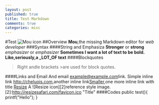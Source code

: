 ```yaml
---
layout: post
published: true
title: Test Markdown
comments: true
categories: misc
---
```


#Test
![Mou icon](http://mouapp.cmo/Mou_128.png)
##Overview
**Mou**,the missing Markdown editor for *web developer*
###Syntax
####String and Emphasiza
**Stronger** or __strong__
*emphasizer* or _emphasizer_
**Sometimes I want a lot of text to be bold.
Like,seriously,a _LOT_OF text**
####Blockquotes
>Right andle brackets &gt;are used for block quotes.

####Links and Email
And email <example@example.com>link.
Simple inline link <http://cheluois.com>,another inline link[Smaller](http://smallerapp.com),one more inline link with title [Resize](http://z.cn)
A ![Resize icon][2]reference style image.
[2]:http://resizesafari.com/favicon.ico "Title"
####Codes
	public test(){
    	printf("Hello");
    }